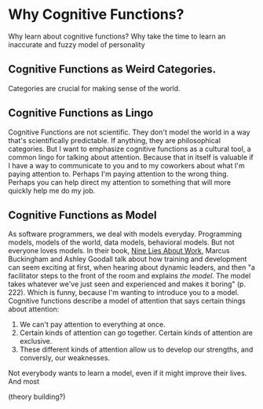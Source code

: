 # Why Cognitive Functions?

Why learn about cognitive functions? Why take the time to learn an inaccurate and fuzzy model of personality

## Cognitive Functions as Weird Categories.

Categories are crucial for making sense of the world. 




## Cognitive Functions as Lingo

Cognitive Functions are not scientific. They don't model the world in a way that's scientifically predictable. If anything, they are philosophical categories. But I want to emphasize cognitive functions as a cultural tool, a common lingo for talking about attention. Because that in itself is valuable if I have a way to communicate to you and to my coworkers about what I'm paying attention to. Perhaps I'm paying attention to the wrong thing. Perhaps you can help direct my attention to something that will more quickly help me do my job.


## Cognitive Functions as Model

As software programmers, we deal with models everyday. Programming models, models of the world, data models, behavioral models. But not everyone loves models. In their book, <u>Nine Lies About Work</u>, Marcus Buckingham and Ashley Goodall talk about how training and development can seem exciting at first, when hearing about dynamic leaders, and then "a facilitator steps to the front of the room and explains <i>the model</i>. The model takes whatever we've just seen and experienced and makes it boring" (p. 222). Which is funny, because I'm wanting to introduce you to a model. Cognitive functions describe a model of attention that says certain things about attention:

1. We can't pay attention to everything at once.
1. Certain kinds of attention can go together. Certain kinds of attention are exclusive.
1. These different kinds of attention allow us to develop our strengths, and conversly, our weaknesses.



Not everybody wants to learn a model, even if it might improve their lives. And most 

(theory building?)
